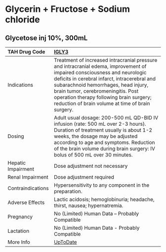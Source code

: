 # Glycerin + Fructose + Sodium chloride

## Glycetose inj 10%, 300mL

| TAH Drug Code      | [IGLY3](https://www.tahsda.org.tw/drugs/hissearch.php?drug_code=IGLY3)                                                                                                                                                                                                                                                                               |
|:-------------------|:-----------------------------------------------------------------------------------------------------------------------------------------------------------------------------------------------------------------------------------------------------------------------------------------------------------------------------------------------------|
| Indications        | Treatment of increased intracranial pressure and intracranial edema, improvement of impaired consciousness and neurologic deficits in cerebral infarct, intracerebral and subarachnoid hemorrhages, head injury, brain tumor, cerebromeningitis. Post operation therapy following brain surgery; reduction of brain volume at time of brain surgery. |
| Dosing             | Adult usual dosage: 200-500 mL QD-BID IV infusion (rate: 500 mL over 2-3 hours). Duration of treatment usually is about 1-2 weeks, the dosage may be adjusted according to age and symptoms. Reduction of the brain volume during brain surgery: IV bolus of 500 mL over 30 minutes.                                                                 |
| Hepatic Impairment | Dose adjustment not necessary                                                                                                                                                                                                                                                                                                                        |
| Renal Impairment   | Dose adjustment required                                                                                                                                                                                                                                                                                                                             |
| Contraindications  | Hypersensitivity to any component in the preparation.                                                                                                                                                                                                                                                                                                |
| Adverse Effects    | Lactic acidosis; hemoglobinuria; headache, thirst, nausea; hypernatremia.                                                                                                                                                                                                                                                                            |
| Pregnancy          | No (Limited) Human Data – Probably Compatible                                                                                                                                                                                                                                                                                                        |
| Lactation          | No (Limited) Human Data - Probably Compatible                                                                                                                                                                                                                                                                                                        |
| More Info          | [UpToDate](https://www.uptodate.com/contents/glycerin-and-fructose-and-sodium-chloride-drug-information)                                                                                                                                                                                                                                             |


